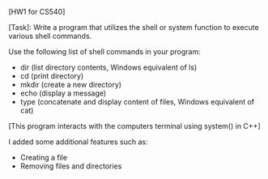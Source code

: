 [HW1 for CS540]

[Task]: Write a program that utilizes the shell or system function to execute various shell commands.

Use the following list of shell commands in your program:
- dir (list directory contents, Windows equivalent of ls)
- cd (print directory)
- mkdir (create a new directory)
- echo (display a message)
- type (concatenate and display content of files, Windows equivalent of cat)

[This program interacts with the computers terminal using system() in C++]

I added some additional features such as:
- Creating a file
- Removing files and directories

